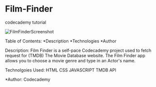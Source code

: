 # Film-Finder
codecademy tutorial

![FilmFinderScreenshot](https://user-images.githubusercontent.com/111025323/206323779-8e89f28d-86cc-499b-bcd8-8ce51efc2792.jpg)

Table of Contents:
*Description
*Technologies
*Author


Description:
Film Finder is a self-pace Codecademy project used to fetch request for (TMDB) The Movie Database website. The Film Finder app allows you to choose a movie genre and type in an Actor's name. 

Technolgoies Used:
HTML
CSS
JAVASCRIPT
TMDB API

*Author:
Codecademy
